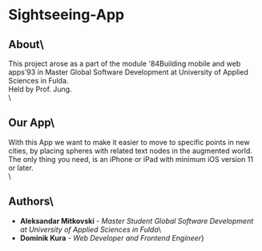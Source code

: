 # Sightseeing-App

## About\
This project arose as a part of the module \'84Building mobile and web apps\'93 in Master Global Software Development at University of Applied Sciences in Fulda.\
Held by Prof. Jung.\
\
## Our App\
With this App we want to make it easier to move to specific points in new cities, by placing spheres with related text nodes in the augmented world.\
The only thing you need, is an iPhone or iPad with minimum iOS version 11 or later.\
\
## Authors\
* **Aleksandar Mitkovski** - *Master Student Global Software Development at University of Applied Sciences in Fulda*\
* **Dominik Kura** - *Web Developer and Frontend Engineer*}
